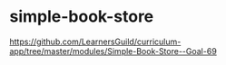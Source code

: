 # simple-book-store
https://github.com/LearnersGuild/curriculum-app/tree/master/modules/Simple-Book-Store--Goal-69
